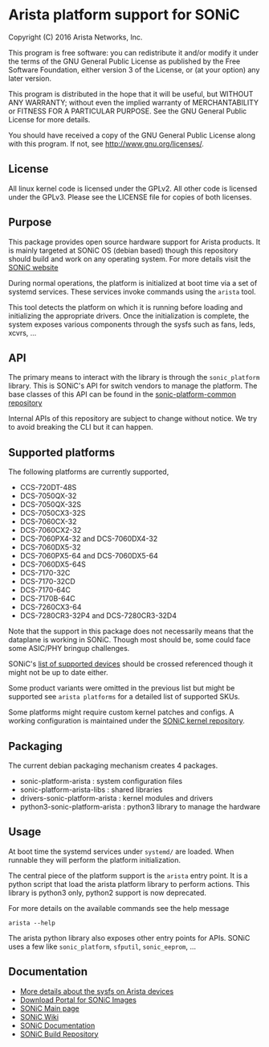 Arista platform support for SONiC
=================================

Copyright (C) 2016 Arista Networks, Inc.

This program is free software: you can redistribute it and/or modify
it under the terms of the GNU General Public License as published by
the Free Software Foundation, either version 3 of the License, or
(at your option) any later version.

This program is distributed in the hope that it will be useful,
but WITHOUT ANY WARRANTY; without even the implied warranty of
MERCHANTABILITY or FITNESS FOR A PARTICULAR PURPOSE.  See the
GNU General Public License for more details.

You should have received a copy of the GNU General Public License
along with this program.  If not, see <http://www.gnu.org/licenses/>.

## License

All linux kernel code is licensed under the GPLv2. All other code is
licensed under the GPLv3. Please see the LICENSE file for copies of
both licenses.

## Purpose

This package provides open source hardware support for Arista products.
It is mainly targeted at SONiC OS (debian based) though this repository should
build and work on any operating system.
For more details visit the [SONiC website](https://azure.github.io/SONiC/)

During normal operations, the platform is initialized at boot time via a set of
systemd services. These services invoke commands using the `arista` tool.

This tool detects the platform on which it is running before loading and
initializing the appropriate drivers.
Once the initialization is complete, the system exposes various
components through the sysfs such as fans, leds, xcvrs, ...

## API

The primary means to interact with the library is through the `sonic_platform`
library. This is SONiC's API for switch vendors to manage the platform.
The base classes of this API can be found in the
[sonic-platform-common repository](https://github.com/Azure/sonic-platform-common)

Internal APIs of this repository are subject to change without notice.
We try to avoid breaking the CLI but it can happen.

## Supported platforms

The following platforms are currently supported,

 - CCS-720DT-48S
 - DCS-7050QX-32
 - DCS-7050QX-32S
 - DCS-7050CX3-32S
 - DCS-7060CX-32
 - DCS-7060CX2-32
 - DCS-7060PX4-32 and DCS-7060DX4-32
 - DCS-7060DX5-32
 - DCS-7060PX5-64 and DCS-7060DX5-64
 - DCS-7060DX5-64S
 - DCS-7170-32C
 - DCS-7170-32CD
 - DCS-7170-64C
 - DCS-7170B-64C
 - DCS-7260CX3-64
 - DCS-7280CR3-32P4 and DCS-7280CR3-32D4

Note that the support in this package does not necessarily means that the
dataplane is working in SONiC.
Though most should be, some could face some ASIC/PHY bringup challenges.

SONiC's [list of supported devices](https://sonic-net.github.io/SONiC/Supported-Devices-and-Platforms.html)
should be crossed referenced though it might not be up to date either.

Some product variants were omitted in the previous list but might be supported
see `arista platforms` for a detailed list of supported SKUs.

Some platforms might require custom kernel patches and configs.
A working configuration is maintained under the [SONiC kernel repository](https://github.com/Azure/sonic-linux-kernel).

## Packaging

The current debian packaging mechanism creates 4 packages.
 - sonic-platform-arista : system configuration files
 - sonic-platform-arista-libs : shared libraries
 - drivers-sonic-platform-arista : kernel modules and drivers
 - python3-sonic-platform-arista : python3 library to manage the hardware

## Usage

At boot time the systemd services under `systemd/` are loaded. When runnable they
will perform the platform initialization.

The central piece of the platform support is the `arista` entry point.
It is a python script that load the arista platform library to perform actions.
This library is python3 only, python2 support is now deprecated.

For more details on the available commands see the help message
```
arista --help
```

The arista python library also exposes other entry points for APIs.
SONiC uses a few like `sonic_platform`, `sfputil`, `sonic_eeprom`, ...

## Documentation

 - [More details about the sysfs on Arista devices](./README.sysfs.md)
 - [Download Portal for SONiC Images](https://sonic-build.azurewebsites.net/ui/sonic/pipelines)
 - [SONiC Main page](https://azure.github.io/SONiC/)
 - [SONiC Wiki](https://github.com/Azure/SONiC/wiki)
 - [SONiC Documentation](https://github.com/Azure/SONiC/tree/master/doc)
 - [SONiC Build Repository](https://github.com/Azure/sonic-buildimage)

